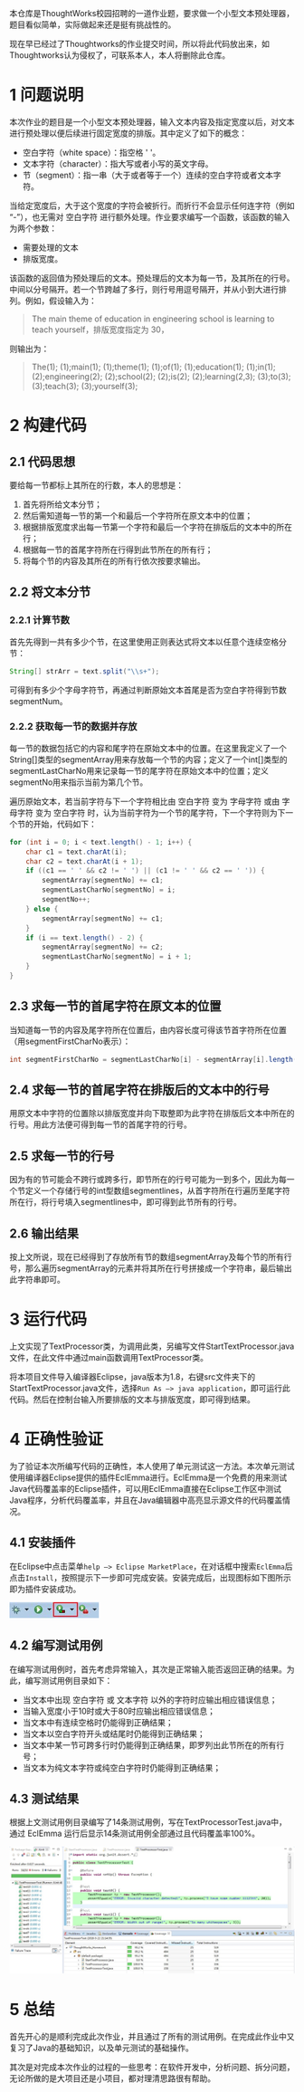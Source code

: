 本仓库是ThoughtWorks校园招聘的一道作业题，要求做一个小型文本预处理器，题目看似简单，实际做起来还是挺有挑战性的。

现在早已经过了Thoughtworks的作业提交时间，所以将此代码放出来，如Thoughtworks认为侵权了，可联系本人，本人将删除此仓库。

# 1 问题说明

本次作业的题目是一个小型文本预处理器，输入文本内容及指定宽度以后，对文本进行预处理以便后续进行固定宽度的排版。其中定义了如下的概念：
-  空白字符（white space）：指空格 '  '。
-  文本字符（character）：指大写或者小写的英文字母。
-  节（segment）：指一串（大于或者等于一个）连续的空白字符或者文本字符。

当给定宽度后，大于这个宽度的字符会被折行。而折行不会显示任何连字符（例如 “-”），也无需对 空白字符 进行额外处理。作业要求编写一个函数，该函数的输入为两个参数：

- 需要处理的文本
- 排版宽度。

该函数的返回值为预处理后的文本。预处理后的文本为每一节，及其所在的行号。中间以分号隔开。若一个节跨越了多行，则行号用逗号隔开，并从小到大进行排列。例如，假设输入为：

> The main theme of education in engineering school is learning to teach yourself，排版宽度指定为 30，

则输出为：

> The(1); (1);main(1); (1);theme(1); (1);of(1); (1);education(1); (1);in(1);(2);engineering(2); (2);school(2); (2);is(2); (2);learning(2,3); (3);to(3);(3);teach(3); (3);yourself(3);

# 2 构建代码

## 2.1 代码思想

要给每一节都标上其所在的行数，本人的思想是：

1. 首先将所给文本分节；
2. 然后需知道每一节的第一个和最后一个字符所在原文本中的位置；
3. 根据排版宽度求出每一节第一个字符和最后一个字符在排版后的文本中的所在行；
4. 根据每一节的首尾字符所在行得到此节所在的所有行；
5. 将每个节的内容及其所在的所有行依次按要求输出。

## 2.2 将文本分节

### 2.2.1 计算节数

首先先得到一共有多少个节，在这里使用正则表达式将文本以任意个连续空格分节：

```java
String[] strArr = text.split("\\s+");
```

可得到有多少个字母字符节，再通过判断原始文本首尾是否为空白字符得到节数segmentNum。

### 2.2.2 获取每一节的数据并存放

每一节的数据包括它的内容和尾字符在原始文本中的位置。在这里我定义了一个String[]类型的segmentArray用来存放每一个节的内容；定义了一个int[]类型的segmentLastCharNo用来记录每一节的尾字符在原始文本中的位置；定义segmentNo用来指示当前为第几个节。

遍历原始文本，若当前字符与下一个字符相比由 空白字符 变为 字母字符 或由 字母字符 变为 空白字符 时，认为当前字符为一个节的尾字符，下一个字符则为下一个节的开始，代码如下：

```java
for (int i = 0; i < text.length() - 1; i++) {
	char c1 = text.charAt(i);
	char c2 = text.charAt(i + 1);
	if ((c1 == ' ' && c2 != ' ') || (c1 != ' ' && c2 == ' ')) {
		segmentArray[segmentNo] += c1;
		segmentLastCharNo[segmentNo] = i;
		segmentNo++;
	} else {
		segmentArray[segmentNo] += c1;
	}
	if (i == text.length() - 2) {
		segmentArray[segmentNo] += c2;
		segmentLastCharNo[segmentNo] = i + 1;
	}
}
```

## 2.3 求每一节的首尾字符在原文本的位置

当知道每一节的内容及尾字符所在位置后，由内容长度可得该节首字符所在位置（用segmentFirstCharNo表示）：

```java
int segmentFirstCharNo = segmentLastCharNo[i] - segmentArray[i].length() + 1;
```

## 2.4 求每一节的首尾字符在排版后的文本中的行号

用原文本中字符的位置除以排版宽度并向下取整即为此字符在排版后文本中所在的行号。用此方法便可得到每一节的首尾字符的行号。

## 2.5 求每一节的行号

因为有的节可能会不跨行或跨多行，即节所在的行号可能为一到多个，因此为每一个节定义一个存储行号的int型数组segmentlines，从首字符所在行遍历至尾字符所在行，将行号填入segmentlines中，即可得到此节所有的行号。

## 2.6 输出结果

按上文所说，现在已经得到了存放所有节的数组segmentArray及每个节的所有行号，那么遍历segmentArray的元素并将其所在行号拼接成一个字符串，最后输出此字符串即可。

# 3 运行代码

上文实现了TextProcessor类，为调用此类，另编写文件StartTextProcessor.java文件，在此文件中通过main函数调用TextProcessor类。

将本项目文件导入编译器Eclipse，java版本为1.8，右键src文件夹下的StartTextProcessor.java文件，选择`Run As –> java application`，即可运行此代码。然后在控制台输入所要排版的文本与排版宽度，即可得到结果。

# 4 正确性验证

为了验证本次所编写代码的正确性，本人使用了单元测试这一方法。本次单元测试使用编译器Eclipse提供的插件EclEmma进行。EclEmma是一个免费的用来测试Java代码覆盖率的Eclipse插件，可以用EclEmma直接在Eclipse工作区中测试Java程序，分析代码覆盖率，并且在Java编辑器中高亮显示源文件的代码覆盖情况。

## 4.1 安装插件

在Eclipse中点击菜单`help –> Eclipse MarketPlace`，在对话框中搜索`EclEmma`后点击`Install`，按照提示下一步即可完成安装。安装完成后，出现图标如下图所示即为插件安装成功。

![插件截图](./Snipaste_2018-09-22_16-07-15.jpg)

## 4.2 编写测试用例

在编写测试用例时，首先考虑异常输入，其次是正常输入能否返回正确的结果。为此，编写测试用例目录如下：

+ 当文本中出现 空白字符 或 文本字符 以外的字符时应输出相应错误信息；
+ 当输入宽度小于10时或大于80时应输出相应错误信息；
+ 当文本中有连续空格时仍能得到正确结果；
+ 当文本以空白字符开头或结尾时仍能得到正确结果；
+ 当文本中某一节可跨多行时仍能得到正确结果，即罗列出此节所在的所有行号；
+ 当文本为纯文本字符或纯空白字符时仍能得到正确结果；

## 4.3 测试结果

根据上文测试用例目录编写了14条测试用例，写在TextProcessorTest.java中，通过 EclEmma 运行后显示14条测试用例全部通过且代码覆盖率100%。

![测试截图](./Snipaste_2018-09-22_21-15-07.jpg)

# 5 总结

首先开心的是顺利完成此次作业，并且通过了所有的测试用例。在完成此作业中又复习了Java的基础知识，以及单元测试的基础操作。

其次是对完成本次作业的过程的一些思考：在软件开发中，分析问题、拆分问题，无论所做的是大项目还是小项目，都对理清思路很有帮助。
